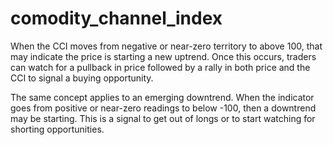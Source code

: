 # comodity_channel_index

When the CCI moves from negative or near-zero territory to above 100, that may indicate the price is starting a new uptrend. Once this occurs, traders can watch for a pullback in price followed by a rally in both price and the CCI to signal a buying opportunity.


The same concept applies to an emerging downtrend. When the indicator goes from positive or near-zero readings to below -100, then a downtrend may be starting. This is a signal to get out of longs or to start watching for shorting opportunities.

